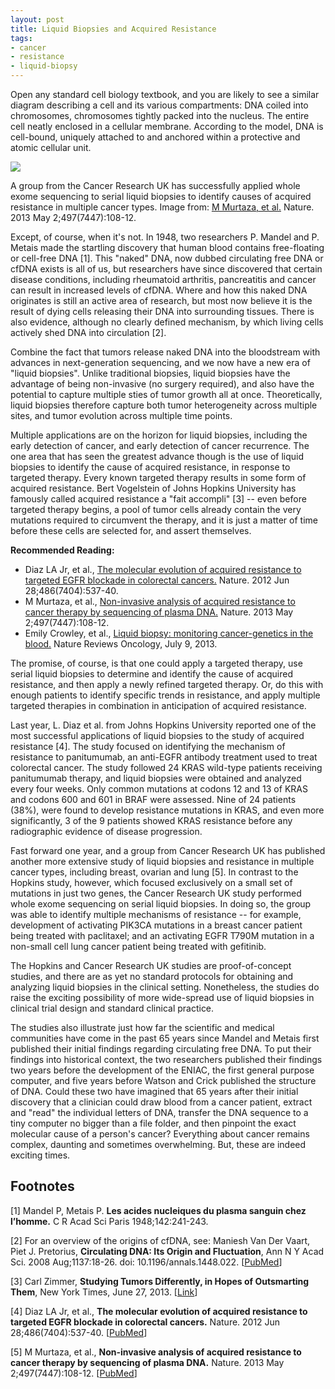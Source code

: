 ```yaml
--- 
layout: post 
title: Liquid Biopsies and Acquired Resistance
tags:
- cancer
- resistance
- liquid-biopsy
--- 
```


Open any standard cell biology textbook, and you are likely to see a similar diagram describing a cell and its various compartments:  DNA coiled into chromosomes, chromosomes tightly packed into the nucleus.  The entire cell neatly enclosed in a cellular membrane.  According to the model, DNA is cell-bound, uniquely attached to and anchored within a protective and atomic cellular unit.

<div class="photo-left">
	<a href="https://raw.github.com/ecerami/ecerami.github.io/master/img/liquid_biopsy.jpg"><img src="https://raw.github.com/ecerami/ecerami.github.io/master/img/liquid_biopsy.jpg"></a>
	<p>A group from the Cancer Research UK has successfully applied whole exome sequencing to serial liquid biopsies to identify causes of acquired resistance in multiple cancer types.  Image from:  <a href="http://www.ncbi.nlm.nih.gov/pubmed/23563269">M Murtaza, et al.</a>  Nature. 2013 May 2;497(7447):108-12.</p>
</div>

Except, of course, when it's not.  In 1948, two researchers P. Mandel and P. Metais made the startling discovery that human blood contains free-floating or cell-free DNA [1].  This "naked" DNA, now dubbed circulating free DNA or cfDNA exists is all of us, but researchers have since discovered that certain disease conditions, including rheumatoid arthritis, pancreatitis and cancer can result in increased levels of cfDNA.  Where and how this naked DNA originates is still an active area of research, but most now believe it is the result of dying cells releasing their DNA into surrounding tissues.  There is also evidence, although no clearly defined mechanism, by which living cells actively shed DNA into circulation [2].

Combine the fact that tumors release naked DNA into the bloodstream with advances in next-generation sequencing, and we now have a new era of "liquid biopsies".  Unlike traditional biopsies, liquid biopsies have the advantage of being non-invasive (no surgery required), and also have the potential to capture multiple sties of tumor growth all at once.  Theoretically, liquid biopsies therefore capture both tumor heterogeneity across multiple sites, and tumor evolution across multiple time points.

Multiple applications are on the horizon for liquid biopsies, including the early detection of cancer, and early detection of cancer recurrence.  The one area that has seen the greatest advance though is the use of liquid biopsies to identify the cause of acquired resistance, in response to targeted therapy.  Every known targeted therapy results in some form of acquired resistance.  Bert Vogelstein of Johns Hopkins University has famously called acquired resistance a "fait accompli" [3] -- even before targeted therapy begins, a pool of tumor cells already contain the very mutations required to circumvent the therapy, and it is just a matter of time before these cells are selected for, and assert themselves.

<div class="sidebar-right">
	<p><b>Recommended Reading:</b>
	<p>
		<ul>
			<li>Diaz LA Jr, et al., <a href="http://www.ncbi.nlm.nih.gov/pubmed/22722843">The molecular evolution of acquired resistance to targeted EGFR blockade in colorectal cancers.</a>  Nature. 2012 Jun 28;486(7404):537-40.</li>
			<li>M Murtaza, et al., <a href="http://www.ncbi.nlm.nih.gov/pubmed/23563269">Non-invasive analysis of acquired resistance to cancer therapy by sequencing of plasma DNA.</a>  Nature. 2013 May 2;497(7447):108-12.</li>
			<li>Emily Crowley, et al., <a href="http://www.ncbi.nlm.nih.gov/pubmed/23836314">Liquid biopsy:  monitoring cancer-genetics in the blood.</a>  Nature Reviews Oncology, July 9, 2013.
			</li>
		</ul>
</div>

The promise, of course, is that one could apply a targeted therapy, use serial liquid biopsies to determine and identify the cause of acquired resistance, and then apply a newly refined targeted therapy.  Or, do this with enough patients to identify specific trends in resistance, and apply multiple targeted therapies in combination in anticipation of acquired resistance.

Last year, L. Diaz et al. from Johns Hopkins University reported one of the most successful applications of liquid biopsies to the study of acquired resistance [4].  The study focused on identifying the mechanism of resistance to panitumumab, an anti-EGFR antibody treatment used to treat colorectal cancer.  The study followed 24 KRAS wild-type patients receiving panitumumab therapy, and liquid biopsies were obtained and analyzed every four weeks.  Only common mutations at codons 12 and 13 of KRAS and codons 600 and 601 in BRAF were assessed.  Nine of 24 patients (38%), were found to develop resistance mutations in KRAS, and even more significantly, 3 of the 9 patients showed KRAS resistance before any radiographic evidence of disease progression.

Fast forward one year, and a group from Cancer Research UK has published another more extensive study of liquid biopsies and resistance in multiple cancer types, including breast, ovarian and lung [5].  In contrast to the Hopkins study, however, which focused exclusively on a small set of mutations in just two genes, the Cancer Research UK study performed whole exome sequencing on serial liquid biopsies.  In doing so, the group was able to identify multiple mechanisms of resistance -- for example, development of activating PIK3CA mutations in a breast cancer patient being treated with paclitaxel; and an activating EGFR T790M mutation in a non-small cell lung cancer patient being treated with gefitinib.

The Hopkins and Cancer Research UK studies are proof-of-concept studies, and there are as yet no standard protocols for obtaining and analyzing liquid biopsies in the clinical setting.  Nonetheless, the studies do raise the exciting possibility of more wide-spread use of liquid biopsies in clinical trial design and standard clinical practice.

The studies also illustrate just how far the scientific and medical communities have come in the past 65 years since Mandel and Metais first published their initial findings regarding circulating free DNA.  To put their findings into historical context, the two researchers published their findings two years before the development of the ENIAC, the first general purpose computer, and five years before Watson and Crick published the structure of DNA.  Could these two have imagined that 65 years after their initial discovery that a clinician could draw blood from a cancer patient, extract and "read" the individual letters of DNA, transfer the DNA sequence to a tiny computer no bigger than a file folder, and then pinpoint the exact molecular cause of a person's cancer?  Everything about cancer remains complex, daunting and sometimes overwhelming.  But, these are indeed exciting times.

## Footnotes

[1]  Mandel P, Metais P. **Les acides nucleiques du plasma sanguin chez l’homme.** C R Acad Sci Paris 1948;142:241-243.

[2]  For an overview of the origins of cfDNA, see:  Maniesh Van Der Vaart, Piet J. Pretorius, **Circulating DNA:  Its Origin and Fluctuation**, Ann N Y Acad Sci. 2008 Aug;1137:18-26. doi: 10.1196/annals.1448.022. [<a href="http://www.ncbi.nlm.nih.gov/pubmed/18837919">PubMed</a>]

[3] Carl Zimmer, **Studying Tumors Differently, in Hopes of Outsmarting Them**, New York Times, June 27, 2013.  [<a href="http://www.nytimes.com/2013/06/27/science/studying-tumors-differently-in-hopes-of-outsmarting-them.html?_r=0">Link</a>]

[4]  Diaz LA Jr, et al., **The molecular evolution of acquired resistance to targeted EGFR blockade in colorectal cancers.**  Nature. 2012 Jun 28;486(7404):537-40.  [<a href="http://www.ncbi.nlm.nih.gov/pubmed/22722843">PubMed</a>]

[5]  M Murtaza, et al., **Non-invasive analysis of acquired resistance to cancer therapy by sequencing of plasma DNA.**  Nature. 2013 May 2;497(7447):108-12. [<a href="http://www.ncbi.nlm.nih.gov/pubmed/23563269">PubMed</a>]
